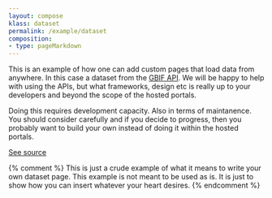 ```yaml
---
layout: compose
klass: dataset
permalink: /example/dataset
composition:
- type: pageMarkdown
---
```


<div class="notification is-info">
  <p>
  This is an example of how one can add custom pages that load data from anywhere. In this case a dataset from the <a href="https://www.gbif.org/developer/summary">GBIF API</a>. We will be happy to help with using the APIs, but what frameworks, design etc is really up to your developers and beyond the scope of the hosted portals.
  </p>
  <p>
  Doing this requires development capacity. Also in terms of maintanence. You should consider carefully and if you decide to progress, then you probably want to build your own instead of doing it within the hosted portals.
  </p>
  <p>
  <a class="button" href="https://github.com/gbif/jekyll-hp-base-theme/blob/master/examples/dataset.md">See source</a>
  </p>
</div>


<article id="my-custom-dataset"></article>

{% comment %}
This is just a crude example of what it means to write your own dataset page. This example is not meant to be used as is. It is just to show how you can insert whatever your heart desires.
{% endcomment %}

<script>
const datasetTemplate = dataset => `
  <h1>
    ${dataset.title}
  </h1>
  <div>
    ${dataset.endpoints.map(x => `<a href="${x.url}" class="button">${x.type}</a>`)}
  </div>
  <div>
    ${dataset.description}
  </div>
`;
</script>

<script src="/examples/custom-dataset-example.js">

